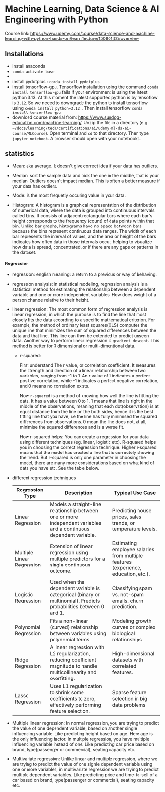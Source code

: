 # Machine Learning, Data Science & AI Engineering with Python

Course link: https://www.udemy.com/course/data-science-and-machine-learning-with-python-hands-on/learn/lecture/15090142#overview

## Installations

- install anaconda
- `conda activate base`
- 
- install pydotplus : `conda install pydotplus`
- install tensorflow-gpu. Tensorflow installation using the command `conda install tensorflow-gpu` fails if your environment is using the latest python 3.13. At this moment the latest supported python
  is by tensoflow is `3.12`. So we neeed to downgrade the python to install tensorflow using `conda install python=3.12 `. Then install tensorflow `conda install tensorflow-gpu`
- download course material from: https://www.sundog-education.com/machine-learning/. Unzip the file in a directory (e.g `~/docs/learning/tech/certifications/ai/udemy-ml-ds-ai-course/MLCourse`). Open terminal and `cd` to that directory. Then type `jupyter notebook`. A browser should open with your notebooks. 

## statistics

- Mean: aka average. It doesn't give correct idea if your data has outliers.
- Median: sort the sample data and pick the one in the middle, that is your median. Outliers doesn't impact median. This is often a better measure if your data has outliers.
- Mode: is the most frequetly occuring value in your data.

- Histogram: A histogram is a graphical representation of the distribution of numerical data, where the data is grouped into continuous intervals called bins. It consists of adjacent rectangular bars where each bar's height corresponds to the frequency (count) of data points within that bin. Unlike bar graphs, histograms have no space between bars because the bins represent continuous data ranges. The width of each bar represents the interval of values, and the area or height of the bars indicates how often data in those intervals occur, helping to visualize how data is spread, concentrated, or if there are any gaps or patterns in the dataset.

#### Regression

- regression: english meaning: a return to a previous or way of behaving.
- regression analysis: In statistical modeling, regression analysis is a statistical method for estimating the relationship between a dependent variable and one or more independent variables. How does weight of a person change relative to their height. 
- linear regression: The most common form of regression analysis is linear regression, in which the purpose is to find the line that most closely fits the data according to a specific mathematical criterion. For example, the method of ordinary least squares(OLS) computes the unique line that minimizes the sum of squared differences between the data and that line. This line can then be extended to predict unseen data. Another way to perform linear regression is  `gradient descent`. This method is better for 3 dimensional or multi-dimentional data. 
  - r-squared:

    First understand The r value, or correlation coefficient. It measures the strength and direction of a linear relationship between two variables, ranging from -1 to 1. An r value of 1 indicates a perfect positive correlation, while -1 indicates a perfect negative correlation, and 0 means no correlation exists.

    Now `r-squared` is a method of knowing how well the line is fitting the data. It has a value between 0 to 1.  1 means that line is right in the middle of the observations, meaning that each dot(observation) is at equal distance from the line on the both sides, hence it is the best fitting line that you have, i.e the line has fully minimised the squared differences from observations. 0 mean the line does not, at all, minimise the squared differences and is a worse fit. 

    How r-squared helps: You can create a regression for your data using different techniques (eg. linear, logistic etc). R-squared helps you in choosing the correct regression technique. Higher r-squared means that the model has created a line that is correctely showing the trend. But r-squared is only one parameter in choosing the model, there are many more considerations based on what kind of data you have etc. See the table below.

- different regression techniques
  
  | Regression Type | Description | Typical Use Case |
  |-----------------|--------------|------------------|
  | Linear Regression | Models a straight-line relationship between one or more independent variables and a continuous dependent variable. | Predicting house prices, sales trends, or temperature levels. |
  | Multiple Linear Regression | Extension of linear regression using multiple predictors for a single continuous outcome. | Estimating employee salaries from multiple features (experience, education, etc.). |
  | Logistic Regression | Used when the dependent variable is categorical (binary or multinomial). Predicts probabilities between 0 and 1. | Classifying spam vs. not-spam emails, churn prediction. |
  | Polynomial Regression | Fits a non-linear (curved) relationship between variables using polynomial terms. | Modeling growth curves or complex biological relationships. |
  | Ridge Regression | A linear regression with L2 regularization, reducing coefficient magnitude to handle multicollinearity and overfitting. | High-dimensional datasets with correlated features. |
  | Lasso Regression | Uses L1 regularization to shrink some coefficients to zero, effectively performing feature selection. | Sparse feature selection in big data problems

- Multiple linear regression:
  In normal regression, you are trying to predict the value of one dependent variable, based on another single influencing variable. Like predicting height based on age. Here age is the only influencing factor.  In multiple regression, you have multiple influencing variable instead of one. Like predicting car price based on brand, type(passenger or commercial), seating capacity etc.
- Multivariate regression: Unlike linear and multiple regression, where we are trying to predict the value of one signle dependent variable using one or more variables, in multivariate regression we are trying to predict multiple dependent variables. Like predicting price and time-to-sell of a car based on brand, type(passenger or commercial), seating capacity etc.
